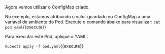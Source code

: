 
Agora vamos utilizar o ConfigMap criado.

No exemplo, estamos atribuindo o valor guardado no ConfigMap a uma variavel de ambiente do Pod.
Execute o comando abaixo para visualizar:
`cat pod.yaml`{{execute}}

Para executar este Pod, aplique o YAML:

`kubectl apply -f pod.yaml`{{execute}}
